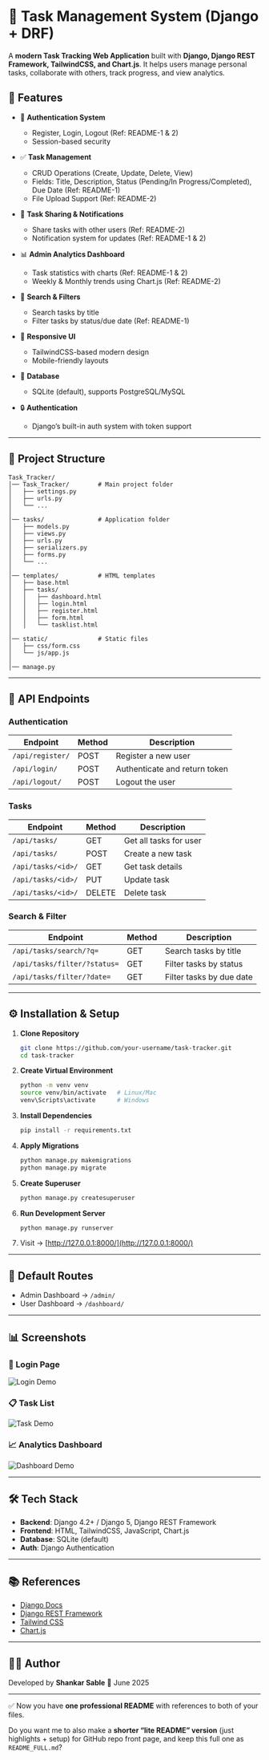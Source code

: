 
# 📝 Task Management System (Django + DRF)

A **modern Task Tracking Web Application** built with **Django, Django REST Framework, TailwindCSS, and Chart.js**.
It helps users manage personal tasks, collaborate with others, track progress, and view analytics.

## 🚀 Features

* 🔑 **Authentication System**

  * Register, Login, Logout (Ref: README-1 & 2)
  * Session-based security
* ✅ **Task Management**

  * CRUD Operations (Create, Update, Delete, View)
  * Fields: Title, Description, Status (Pending/In Progress/Completed), Due Date (Ref: README-1)
  * File Upload Support (Ref: README-2)
* 📂 **Task Sharing & Notifications**

  * Share tasks with other users (Ref: README-2)
  * Notification system for updates (Ref: README-1 & 2)
* 📊 **Admin Analytics Dashboard**

  * Task statistics with charts (Ref: README-1 & 2)
  * Weekly & Monthly trends using Chart.js (Ref: README-2)
* 🔎 **Search & Filters**

  * Search tasks by title
  * Filter tasks by status/due date (Ref: README-1)
* 🎨 **Responsive UI**

  * TailwindCSS-based modern design
  * Mobile-friendly layouts
* 💾 **Database**

  * SQLite (default), supports PostgreSQL/MySQL
* 🔒 **Authentication**

  * Django’s built-in auth system with token support

---

## 📂 Project Structure 

```
Task_Tracker/
│── Task_Tracker/        # Main project folder
│   ├── settings.py
│   ├── urls.py
│   └── ...
│
│── tasks/               # Application folder
│   ├── models.py
│   ├── views.py
│   ├── urls.py
│   ├── serializers.py
│   ├── forms.py
│   └── ...
│
│── templates/           # HTML templates
│   ├── base.html
│   ├── tasks/
│   │   ├── dashboard.html
│   │   ├── login.html
│   │   ├── register.html
│   │   ├── form.html
│   │   └── tasklist.html
│
│── static/              # Static files
│   ├── css/form.css
│   └── js/app.js
│
│── manage.py
```

---

## 📡 API Endpoints

### Authentication

| Endpoint         | Method | Description                   |
| ---------------- | ------ | ----------------------------- |
| `/api/register/` | POST   | Register a new user           |
| `/api/login/`    | POST   | Authenticate and return token |
| `/api/logout/`   | POST   | Logout the user               |

### Tasks

| Endpoint           | Method | Description            |
| ------------------ | ------ | ---------------------- |
| `/api/tasks/`      | GET    | Get all tasks for user |
| `/api/tasks/`      | POST   | Create a new task      |
| `/api/tasks/<id>/` | GET    | Get task details       |
| `/api/tasks/<id>/` | PUT    | Update task            |
| `/api/tasks/<id>/` | DELETE | Delete task            |

### Search & Filter

| Endpoint                     | Method | Description              |
| ---------------------------- | ------ | ------------------------ |
| `/api/tasks/search/?q=`      | GET    | Search tasks by title    |
| `/api/tasks/filter/?status=` | GET    | Filter tasks by status   |
| `/api/tasks/filter/?date=`   | GET    | Filter tasks by due date |

---

## ⚙️ Installation & Setup

1. **Clone Repository**

   ```bash
   git clone https://github.com/your-username/task-tracker.git
   cd task-tracker
   ```

2. **Create Virtual Environment**

   ```bash
   python -m venv venv
   source venv/bin/activate   # Linux/Mac
   venv\Scripts\activate      # Windows
   ```

3. **Install Dependencies**

   ```bash
   pip install -r requirements.txt
   ```

4. **Apply Migrations**

   ```bash
   python manage.py makemigrations
   python manage.py migrate
   ```

5. **Create Superuser**

   ```bash
   python manage.py createsuperuser
   ```

6. **Run Development Server**

   ```bash
   python manage.py runserver
   ```

7. Visit → [http://127.0.0.1:8000/](http://127.0.0.1:8000/)

---

## 🔑 Default Routes

* Admin Dashboard → `/admin/`
* User Dashboard → `/dashboard/`

---

## 📊 Screenshots

### 🔐 Login Page
![Login Demo](Task_Tracker/Images/login.gif)

### 📋 Task List
![Task Demo](Task_Tracker/Images/Create_task.png)

### 📈 Analytics Dashboard
![Dashboard Demo](Task_Tracker/Images/Dashboard.png)


---

## 🛠️ Tech Stack

* **Backend**: Django 4.2+ / Django 5, Django REST Framework
* **Frontend**: HTML, TailwindCSS, JavaScript, Chart.js
* **Database**: SQLite (default)
* **Auth**: Django Authentication

---

## 📚 References

* [Django Docs](https://docs.djangoproject.com/)
* [Django REST Framework](https://www.django-rest-framework.org/)
* [Tailwind CSS](https://tailwindcss.com/docs)
* [Chart.js](https://www.chartjs.org/docs/latest/)

---

## 👨‍💻 Author

Developed by **Shankar Sable**
📅 June 2025

---

✅ Now you have **one professional README** with references to both of your files.

Do you want me to also make a **shorter “lite README” version** (just highlights + setup) for GitHub repo front page, and keep this full one as `README_FULL.md`?
